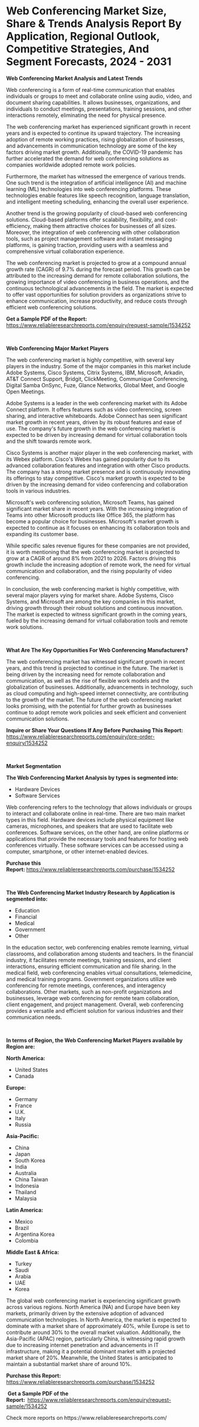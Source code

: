 <p><h1>Web Conferencing Market Size, Share & Trends Analysis Report By Application, Regional Outlook, Competitive Strategies, And Segment Forecasts, 2024 - 2031</h1></p><p><strong>Web Conferencing Market Analysis and Latest Trends</strong></p>
<p><p>Web conferencing is a form of real-time communication that enables individuals or groups to meet and collaborate online using audio, video, and document sharing capabilities. It allows businesses, organizations, and individuals to conduct meetings, presentations, training sessions, and other interactions remotely, eliminating the need for physical presence.</p><p>The web conferencing market has experienced significant growth in recent years and is expected to continue its upward trajectory. The increasing adoption of remote working practices, rising globalization of businesses, and advancements in communication technology are some of the key factors driving market growth. Additionally, the COVID-19 pandemic has further accelerated the demand for web conferencing solutions as companies worldwide adopted remote work policies.</p><p>Furthermore, the market has witnessed the emergence of various trends. One such trend is the integration of artificial intelligence (AI) and machine learning (ML) technologies into web conferencing platforms. These technologies enable features like speech recognition, language translation, and intelligent meeting scheduling, enhancing the overall user experience.</p><p>Another trend is the growing popularity of cloud-based web conferencing solutions. Cloud-based platforms offer scalability, flexibility, and cost-efficiency, making them attractive choices for businesses of all sizes. Moreover, the integration of web conferencing with other collaboration tools, such as project management software and instant messaging platforms, is gaining traction, providing users with a seamless and comprehensive virtual collaboration experience.</p><p>The web conferencing market is projected to grow at a compound annual growth rate (CAGR) of 9.7% during the forecast period. This growth can be attributed to the increasing demand for remote collaboration solutions, the growing importance of video conferencing in business operations, and the continuous technological advancements in the field. The market is expected to offer vast opportunities for solution providers as organizations strive to enhance communication, increase productivity, and reduce costs through efficient web conferencing solutions.</p></p>
<p><strong>Get a Sample PDF of the Report:&nbsp;</strong> <a href="https://www.reliableresearchreports.com/enquiry/request-sample/1534252">https://www.reliableresearchreports.com/enquiry/request-sample/1534252</a></p>
<p>&nbsp;</p>
<p><strong>Web Conferencing Major Market Players</strong></p>
<p><p>The web conferencing market is highly competitive, with several key players in the industry. Some of the major companies in this market include Adobe Systems, Cisco Systems, Citrix Systems, IBM, Microsoft, Arkadin, AT&T Connect Support, Bridgit, ClickMeeting, Communique Conferencing, Digital Samba OnSync, Fuze, Glance Networks, Global Meet, and Google Open Meetings.</p><p>Adobe Systems is a leader in the web conferencing market with its Adobe Connect platform. It offers features such as video conferencing, screen sharing, and interactive whiteboards. Adobe Connect has seen significant market growth in recent years, driven by its robust features and ease of use. The company's future growth in the web conferencing market is expected to be driven by increasing demand for virtual collaboration tools and the shift towards remote work.</p><p>Cisco Systems is another major player in the web conferencing market, with its Webex platform. Cisco's Webex has gained popularity due to its advanced collaboration features and integration with other Cisco products. The company has a strong market presence and is continuously innovating its offerings to stay competitive. Cisco's market growth is expected to be driven by the increasing demand for video conferencing and collaboration tools in various industries.</p><p>Microsoft's web conferencing solution, Microsoft Teams, has gained significant market share in recent years. With the increasing integration of Teams into other Microsoft products like Office 365, the platform has become a popular choice for businesses. Microsoft's market growth is expected to continue as it focuses on enhancing its collaboration tools and expanding its customer base.</p><p>While specific sales revenue figures for these companies are not provided, it is worth mentioning that the web conferencing market is projected to grow at a CAGR of around 8% from 2021 to 2026. Factors driving this growth include the increasing adoption of remote work, the need for virtual communication and collaboration, and the rising popularity of video conferencing.</p><p>In conclusion, the web conferencing market is highly competitive, with several major players vying for market share. Adobe Systems, Cisco Systems, and Microsoft are among the key companies in this market, driving growth through their robust solutions and continuous innovation. The market is expected to witness significant growth in the coming years, fueled by the increasing demand for virtual collaboration tools and remote work solutions.</p></p>
<p>&nbsp;</p>
<p><strong>What Are The Key Opportunities For Web Conferencing Manufacturers?</strong></p>
<p><p>The web conferencing market has witnessed significant growth in recent years, and this trend is projected to continue in the future. The market is being driven by the increasing need for remote collaboration and communication, as well as the rise of flexible work models and the globalization of businesses. Additionally, advancements in technology, such as cloud computing and high-speed internet connectivity, are contributing to the growth of the market. The future of the web conferencing market looks promising, with the potential for further growth as businesses continue to adopt remote work policies and seek efficient and convenient communication solutions.</p></p>
<p><strong>Inquire or Share Your Questions If Any Before Purchasing This Report:</strong> <a href="https://www.reliableresearchreports.com/enquiry/pre-order-enquiry/1534252">https://www.reliableresearchreports.com/enquiry/pre-order-enquiry/1534252</a></p>
<p>&nbsp;</p>
<p><strong>Market Segmentation</strong></p>
<p><strong>The Web Conferencing Market Analysis by types is segmented into:</strong></p>
<p><ul><li>Hardware Devices</li><li>Software Services</li></ul></p>
<p><p>Web conferencing refers to the technology that allows individuals or groups to interact and collaborate online in real-time. There are two main market types in this field. Hardware devices include physical equipment like cameras, microphones, and speakers that are used to facilitate web conferences. Software services, on the other hand, are online platforms or applications that provide the necessary tools and features for hosting web conferences virtually. These software services can be accessed using a computer, smartphone, or other internet-enabled devices.</p></p>
<p><strong>Purchase this Report:&nbsp;</strong><a href="https://www.reliableresearchreports.com/purchase/1534252">https://www.reliableresearchreports.com/purchase/1534252</a></p>
<p>&nbsp;</p>
<p><strong>The Web Conferencing Market Industry Research by Application is segmented into:</strong></p>
<p><ul><li>Education</li><li>Financial</li><li>Medical</li><li>Government</li><li>Other</li></ul></p>
<p><p>In the education sector, web conferencing enables remote learning, virtual classrooms, and collaboration among students and teachers. In the financial industry, it facilitates remote meetings, training sessions, and client interactions, ensuring efficient communication and file sharing. In the medical field, web conferencing enables virtual consultations, telemedicine, and medical training programs. Government organizations utilize web conferencing for remote meetings, conferences, and interagency collaborations. Other markets, such as non-profit organizations and businesses, leverage web conferencing for remote team collaboration, client engagement, and project management. Overall, web conferencing provides a versatile and efficient solution for various industries and their communication needs.</p></p>
<p>&nbsp;</p>
<p><strong>In terms of Region, the Web Conferencing Market Players available by Region are:</strong></p>
<p>
    <p> <strong> North America: </strong>
        <ul>
            <li>United States</li>
            <li>Canada</li>
        </ul>
        </p> 
    <p> <strong> Europe: </strong>
        <ul>
            <li>Germany</li>
            <li>France</li>
            <li>U.K.</li>
            <li>Italy</li>
            <li>Russia</li>
        </ul>
        </p> 
    <p> <strong> Asia-Pacific: </strong>
        <ul>
            <li>China</li>
            <li>Japan</li>
            <li>South Korea</li>
            <li>India</li>
            <li>Australia</li>
            <li>China Taiwan</li>
            <li>Indonesia</li>
            <li>Thailand</li>
            <li>Malaysia</li>
        </ul>
        </p> 
    <p> <strong> Latin America: </strong>
        <ul>
            <li>Mexico</li>
            <li>Brazil</li>
            <li>Argentina Korea</li>
            <li>Colombia</li>
        </ul>
        </p> 
    <p> <strong> Middle East & Africa: </strong>
        <ul>
            <li>Turkey</li>
            <li>Saudi</li>
            <li>Arabia</li>
            <li>UAE</li>
            <li>Korea</li>
        </ul>
    </p>
    </p>
<p><p>The global web conferencing market is experiencing significant growth across various regions. North America (NA) and Europe have been key markets, primarily driven by the extensive adoption of advanced communication technologies. In North America, the market is expected to dominate with a market share of approximately 40%, while Europe is set to contribute around 30% to the overall market valuation. Additionally, the Asia-Pacific (APAC) region, particularly China, is witnessing rapid growth due to increasing internet penetration and advancements in IT infrastructure, making it a potential dominant market with a projected market share of 20%. Meanwhile, the United States is anticipated to maintain a substantial market share of around 10%.</p></p>
<p><strong>Purchase this Report: </strong><a href="https://www.reliableresearchreports.com/purchase/1534252">https://www.reliableresearchreports.com/purchase/1534252</a></p>
<p>&nbsp;<strong>Get a Sample PDF of the Report:&nbsp;&nbsp;</strong><a href="https://www.reliableresearchreports.com/enquiry/request-sample/1534252">https://www.reliableresearchreports.com/enquiry/request-sample/1534252</a></p>
<p><strong></strong></p>
<p>Check more reports on https://www.reliableresearchreports.com/</p>